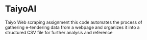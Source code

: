 # TaiyoAI
Taiyo Web scraping assignment this code automates the process of gathering e-tendering data from a webpage and organizes it into a structured CSV file for further analysis and reference
